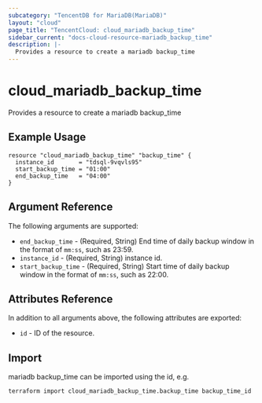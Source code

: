 ```yaml
---
subcategory: "TencentDB for MariaDB(MariaDB)"
layout: "cloud"
page_title: "TencentCloud: cloud_mariadb_backup_time"
sidebar_current: "docs-cloud-resource-mariadb_backup_time"
description: |-
  Provides a resource to create a mariadb backup_time
---
```


# cloud_mariadb_backup_time

Provides a resource to create a mariadb backup_time

## Example Usage

```hcl
resource "cloud_mariadb_backup_time" "backup_time" {
  instance_id       = "tdsql-9vqvls95"
  start_backup_time = "01:00"
  end_backup_time   = "04:00"
}
```

## Argument Reference

The following arguments are supported:

* `end_backup_time` - (Required, String) End time of daily backup window in the format of `mm:ss`, such as 23:59.
* `instance_id` - (Required, String) instance id.
* `start_backup_time` - (Required, String) Start time of daily backup window in the format of `mm:ss`, such as 22:00.

## Attributes Reference

In addition to all arguments above, the following attributes are exported:

* `id` - ID of the resource.



## Import

mariadb backup_time can be imported using the id, e.g.

```
terraform import cloud_mariadb_backup_time.backup_time backup_time_id
```

